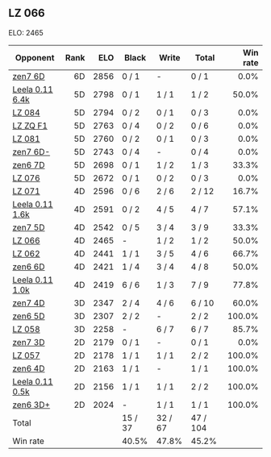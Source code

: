 ## LZ 066 ##

ELO: 2465

Opponent | Rank | ELO | Black | Write | Total | Win rate
---------|-----:|----:|-------|-------|-------|-------:
[zen7 6D](zen7%206D.md) | 6D | 2856 | 0 / 1 | - | 0 / 1 | 0.0%
[Leela 0.11 6.4k](Leela%200.11%206.4k.md) | 5D | 2798 | 0 / 1 | 1 / 1 | 1 / 2 | 50.0%
[LZ 084](LZ%20084.md) | 5D | 2794 | 0 / 2 | 0 / 1 | 0 / 3 | 0.0%
[LZ ZQ F1](LZ%20ZQ%20F1.md) | 5D | 2763 | 0 / 4 | 0 / 2 | 0 / 6 | 0.0%
[LZ 081](LZ%20081.md) | 5D | 2760 | 0 / 2 | 0 / 1 | 0 / 3 | 0.0%
[zen7 6D-](zen7%206D-.md) | 5D | 2743 | 0 / 4 | - | 0 / 4 | 0.0%
[zen6 7D](zen6%207D.md) | 5D | 2698 | 0 / 1 | 1 / 2 | 1 / 3 | 33.3%
[LZ 076](LZ%20076.md) | 5D | 2672 | 0 / 1 | 0 / 2 | 0 / 3 | 0.0%
[LZ 071](LZ%20071.md) | 4D | 2596 | 0 / 6 | 2 / 6 | 2 / 12 | 16.7%
[Leela 0.11 1.6k](Leela%200.11%201.6k.md) | 4D | 2591 | 0 / 2 | 4 / 5 | 4 / 7 | 57.1%
[zen7 5D](zen7%205D.md) | 4D | 2542 | 0 / 5 | 3 / 4 | 3 / 9 | 33.3%
[LZ 066](LZ%20066.md) | 4D | 2465 | - | 1 / 2 | 1 / 2 | 50.0%
[LZ 062](LZ%20062.md) | 4D | 2441 | 1 / 1 | 3 / 5 | 4 / 6 | 66.7%
[zen6 6D](zen6%206D.md) | 4D | 2421 | 1 / 4 | 3 / 4 | 4 / 8 | 50.0%
[Leela 0.11 1.0k](Leela%200.11%201.0k.md) | 4D | 2419 | 6 / 6 | 1 / 3 | 7 / 9 | 77.8%
[zen7 4D](zen7%204D.md) | 3D | 2347 | 2 / 4 | 4 / 6 | 6 / 10 | 60.0%
[zen6 5D](zen6%205D.md) | 3D | 2307 | 2 / 2 | - | 2 / 2 | 100.0%
[LZ 058](LZ%20058.md) | 3D | 2258 | - | 6 / 7 | 6 / 7 | 85.7%
[zen7 3D](zen7%203D.md) | 2D | 2179 | 0 / 1 | - | 0 / 1 | 0.0%
[LZ 057](LZ%20057.md) | 2D | 2178 | 1 / 1 | 1 / 1 | 2 / 2 | 100.0%
[zen6 4D](zen6%204D.md) | 2D | 2163 | 1 / 1 | - | 1 / 1 | 100.0%
[Leela 0.11 0.5k](Leela%200.11%200.5k.md) | 2D | 2156 | 1 / 1 | 1 / 1 | 2 / 2 | 100.0%
[zen6 3D+](zen6%203D+.md) | 2D | 2024 | - | 1 / 1 | 1 / 1 | 100.0%
Total | | | 15 / 37 | 32 / 67 | 47 / 104 | 
Win rate| | | 40.5% | 47.8% | 45.2% | 
